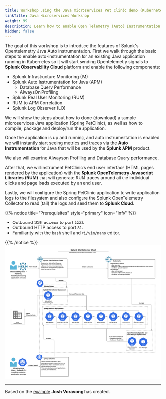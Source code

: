 ```yaml
---
title: Workshop using the Java microservices Pet Clinic demo (Kubernetes based).
linkTitle: Java Microservices Workshop
weight: 99
description: Learn how to enable Open Telemetry (Auto) Instrumentation for your Java-based application running in Kubernetes. Experience real-time monitoring and troubleshooting to help you maximize application behavior with end-to-end visibility.
hidden: false
---
```


The goal of this workshop is to introduce the features of Splunk's Opentelemetry Java Auto instrumentation. 
First we walk through the basic steps to enable auto-instrumentation for an existing Java application running in Kubernetes so it will start sending Opentelemetry signals to **Splunk Observability Cloud** platform and enable the following components:

* Splunk Infrastructure Monitoring (IM)
* Splunk Auto Instrumentation for Java (APM)
  * Database Query Performance
  * AlwaysOn Profiling
* Splunk Real User Monitoring (RUM)
* RUM to APM Correlation
* Splunk Log Observer (LO)

We will show the steps about how to clone (download) a sample microservices Java application (Spring PetClinic), as well as how to compile, package and deploy/run the application.

Once the application is up and running, and auto instrumentation is enabled we will instantly start seeing metrics and traces via the **Auto Instrumentation** for Java that will be used by the **Splunk APM** product.

We also will examine Alwayson Profiling and Database Query performance.

After that, we will instrument PetClinic's end user interface (HTML pages rendered by the application) with the **Splunk OpenTelemetry Javascript Libraries (RUM)** that will generate RUM traces around all the individual clicks and page loads executed by an end user.

Lastly, we will configure the Spring PetClinic application to write application logs to the filesystem and also configure the Splunk OpenTelemetry Collector to read (tail) the logs and send them to **Splunk Cloud**.

{{% notice title="Prerequisites" style="primary" icon="info" %}}

* Outbound SSH access to port `2222`.
* Outbound HTTP access to port `81`.
* Familiarity with the `bash` shell and `vi/vim/nano` editor.

{{% /notice %}}
![Splunk Otel Architecture](images/auto-instrumentation-java-diagram.png)

---
Based on the [example](https://github.com/signalfx/splunk-otel-collector-chart/blob/main/examples/enable-operator-and-auto-instrumentation/spring-petclinic-java.md) **Josh Voravong** has created.
